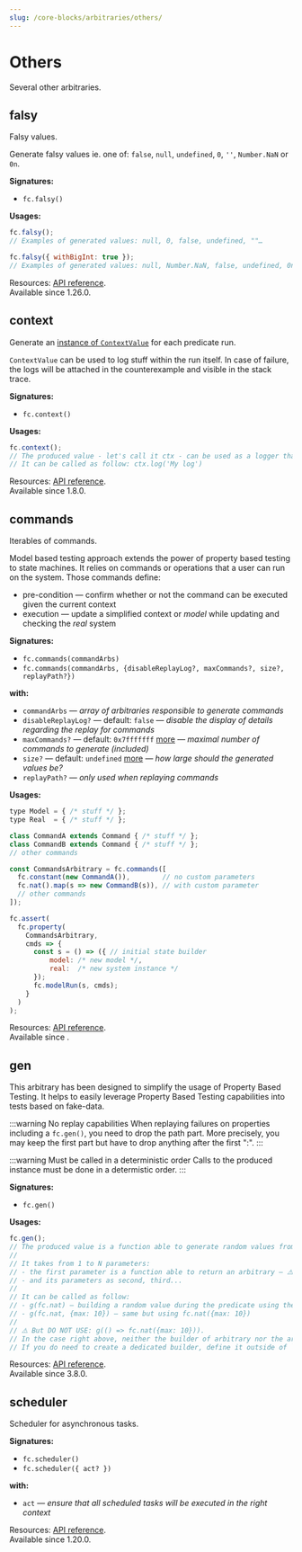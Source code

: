 ```yaml
---
slug: /core-blocks/arbitraries/others/
---
```


# Others

Several other arbitraries.

## falsy

Falsy values.

Generate falsy values ie. one of: `false`, `null`, `undefined`, `0`, `''`, `Number.NaN` or `0n`.

**Signatures:**

- `fc.falsy()`

**Usages:**

```js
fc.falsy();
// Examples of generated values: null, 0, false, undefined, ""…

fc.falsy({ withBigInt: true });
// Examples of generated values: null, Number.NaN, false, undefined, 0n…
```

Resources: [API reference](https://fast-check.dev/api-reference/functions/falsy.html).  
Available since 1.26.0.

## context

Generate an [instance of `ContextValue`](https://fast-check.dev/api-reference/interfaces/ContextValue.html) for each predicate run.

`ContextValue` can be used to log stuff within the run itself. In case of failure, the logs will be attached in the counterexample and visible in the stack trace.

**Signatures:**

- `fc.context()`

**Usages:**

```js
fc.context();
// The produced value - let's call it ctx - can be used as a logger that will be specific to this run (and only this run).
// It can be called as follow: ctx.log('My log')
```

Resources: [API reference](https://fast-check.dev/api-reference/functions/context.html).  
Available since 1.8.0.

## commands

Iterables of commands.

Model based testing approach extends the power of property based testing to state machines.
It relies on commands or operations that a user can run on the system. Those commands define:

- pre-condition — confirm whether or not the command can be executed given the current context
- execution — update a simplified context or _model_ while updating and checking the _real_ system

**Signatures:**

- `fc.commands(commandArbs)`
- `fc.commands(commandArbs, {disableReplayLog?, maxCommands?, size?, replayPath?})`

**with:**

- `commandArbs` — _array of arbitraries responsible to generate commands_
- `disableReplayLog?` — default: `false` — _disable the display of details regarding the replay for commands_
- `maxCommands?` — default: `0x7fffffff` [more](/docs/configuration/larger-entries-by-default/#size-explained) — _maximal number of commands to generate (included)_
- `size?` — default: `undefined` [more](/docs/configuration/larger-entries-by-default/#size-explained) — _how large should the generated values be?_
- `replayPath?` — _only used when replaying commands_

**Usages:**

```js
type Model = { /* stuff */ };
type Real  = { /* stuff */ };

class CommandA extends Command { /* stuff */ };
class CommandB extends Command { /* stuff */ };
// other commands

const CommandsArbitrary = fc.commands([
  fc.constant(new CommandA()),        // no custom parameters
  fc.nat().map(s => new CommandB(s)), // with custom parameter
  // other commands
]);

fc.assert(
  fc.property(
    CommandsArbitrary,
    cmds => {
      const s = () => ({ // initial state builder
          model: /* new model */,
          real:  /* new system instance */
      });
      fc.modelRun(s, cmds);
    }
  )
);
```

Resources: [API reference](https://fast-check.dev/api-reference/functions/commands.html).  
Available since .

## gen

This arbitrary has been designed to simplify the usage of Property Based Testing.
It helps to easily leverage Property Based Testing capabilities into tests based on fake-data.

:::warning No replay capabilities
When replaying failures on properties including a `fc.gen()`, you need to drop the path part. More precisely, you may keep the first part but have to drop anything after the first ":".
:::

:::warning Must be called in a deterministic order
Calls to the produced instance must be done in a determistic order.
:::

**Signatures:**

- `fc.gen()`

**Usages:**

```js
fc.gen();
// The produced value is a function able to generate random values from arbitraries within the tests themselves.
//
// It takes from 1 to N parameters:
// - the first parameter is a function able to return an arbitrary — ⚠️ this function must be a static function and not be recreated from one run to another
// - and its parameters as second, third...
//
// It can be called as follow:
// - g(fc.nat) — building a random value during the predicate using the arbitrary fc.nat()
// - g(fc.nat, {max: 10}) — same but using fc.nat({max: 10})
//
// ⚠️ But DO NOT USE: g(() => fc.nat({max: 10})).
// In the case right above, neither the builder of arbitrary nor the arbitrary itself are stable references. It would make shrinking impossible.
// If you do need to create a dedicated builder, define it outside of `fc.assert` and use it in your predicate as `g(myBuilder, ...parametersForMyBuilder)`.
```

Resources: [API reference](https://fast-check.dev/api-reference/functions/gen.html).  
Available since 3.8.0.

## scheduler

Scheduler for asynchronous tasks.

**Signatures:**

- `fc.scheduler()`
- `fc.scheduler({ act? })`

**with:**

- `act` — _ensure that all scheduled tasks will be executed in the right context_

Resources: [API reference](https://fast-check.dev/api-reference/functions/scheduler-1.html).  
Available since 1.20.0.
